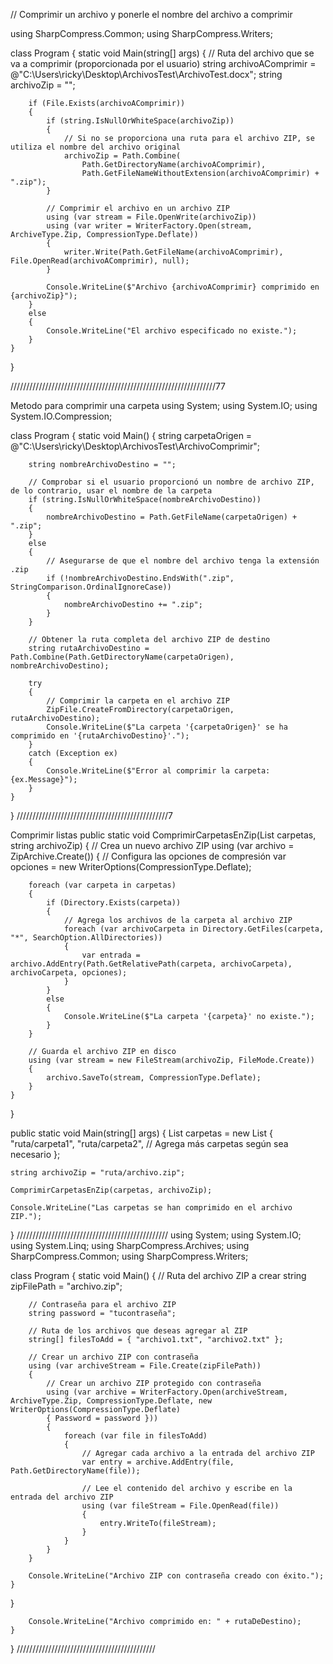 // Comprimir un archivo y ponerle el nombre del archivo a comprimir 

using SharpCompress.Common;
using SharpCompress.Writers;


class Program
{
    static void Main(string[] args)
    {
        // Ruta del archivo que se va a comprimir (proporcionada por el usuario)
        string archivoAComprimir = @"C:\Users\ricky\Desktop\ArchivosTest\ArchivoTest.docx";
        string archivoZip = "";
        
        if (File.Exists(archivoAComprimir))
        {
            if (string.IsNullOrWhiteSpace(archivoZip))
            {
                // Si no se proporciona una ruta para el archivo ZIP, se utiliza el nombre del archivo original
                archivoZip = Path.Combine(
                    Path.GetDirectoryName(archivoAComprimir),
                    Path.GetFileNameWithoutExtension(archivoAComprimir) + ".zip");
            }

            // Comprimir el archivo en un archivo ZIP
            using (var stream = File.OpenWrite(archivoZip))
            using (var writer = WriterFactory.Open(stream, ArchiveType.Zip, CompressionType.Deflate))
            {
                writer.Write(Path.GetFileName(archivoAComprimir), File.OpenRead(archivoAComprimir), null);
            }

            Console.WriteLine($"Archivo {archivoAComprimir} comprimido en {archivoZip}");
        }
        else
        {
            Console.WriteLine("El archivo especificado no existe.");
        }
    }
}

/////////////////////////////////////////////////////////////////77

Metodo para comprimir una carpeta 
using System;
using System.IO;
using System.IO.Compression;

class Program
{
    static void Main()
    {
        string carpetaOrigen = @"C:\Users\ricky\Desktop\ArchivosTest\ArchivoComprimir";

        string nombreArchivoDestino = "";

        // Comprobar si el usuario proporcionó un nombre de archivo ZIP, de lo contrario, usar el nombre de la carpeta
        if (string.IsNullOrWhiteSpace(nombreArchivoDestino))
        {
            nombreArchivoDestino = Path.GetFileName(carpetaOrigen) + ".zip";
        }
        else
        {
            // Asegurarse de que el nombre del archivo tenga la extensión .zip
            if (!nombreArchivoDestino.EndsWith(".zip", StringComparison.OrdinalIgnoreCase))
            {
                nombreArchivoDestino += ".zip";
            }
        }

        // Obtener la ruta completa del archivo ZIP de destino
        string rutaArchivoDestino = Path.Combine(Path.GetDirectoryName(carpetaOrigen), nombreArchivoDestino);

        try
        {
            // Comprimir la carpeta en el archivo ZIP
            ZipFile.CreateFromDirectory(carpetaOrigen, rutaArchivoDestino);
            Console.WriteLine($"La carpeta '{carpetaOrigen}' se ha comprimido en '{rutaArchivoDestino}'.");
        }
        catch (Exception ex)
        {
            Console.WriteLine($"Error al comprimir la carpeta: {ex.Message}");
        }
    }
}
////////////////////////////////////////////////7

Comprimir listas
public static void ComprimirCarpetasEnZip(List<string> carpetas, string archivoZip)
{
    // Crea un nuevo archivo ZIP
    using (var archivo = ZipArchive.Create())
    {
        // Configura las opciones de compresión
        var opciones = new WriterOptions(CompressionType.Deflate);
        
        foreach (var carpeta in carpetas)
        {
            if (Directory.Exists(carpeta))
            {
                // Agrega los archivos de la carpeta al archivo ZIP
                foreach (var archivoCarpeta in Directory.GetFiles(carpeta, "*", SearchOption.AllDirectories))
                {
                    var entrada = archivo.AddEntry(Path.GetRelativePath(carpeta, archivoCarpeta), archivoCarpeta, opciones);
                }
            }
            else
            {
                Console.WriteLine($"La carpeta '{carpeta}' no existe.");
            }
        }

        // Guarda el archivo ZIP en disco
        using (var stream = new FileStream(archivoZip, FileMode.Create))
        {
            archivo.SaveTo(stream, CompressionType.Deflate);
        }
    }
}

public static void Main(string[] args)
{
    List<string> carpetas = new List<string>
    {
        "ruta/carpeta1",
        "ruta/carpeta2",
        // Agrega más carpetas según sea necesario
    };

    string archivoZip = "ruta/archivo.zip";

    ComprimirCarpetasEnZip(carpetas, archivoZip);

    Console.WriteLine("Las carpetas se han comprimido en el archivo ZIP.");
}
////////////////////////////////////////////////
using System;
using System.IO;
using System.Linq;
using SharpCompress.Archives;
using SharpCompress.Common;
using SharpCompress.Writers;

class Program
{
    static void Main()
    {
        // Ruta del archivo ZIP a crear
        string zipFilePath = "archivo.zip";

        // Contraseña para el archivo ZIP
        string password = "tucontraseña";

        // Ruta de los archivos que deseas agregar al ZIP
        string[] filesToAdd = { "archivo1.txt", "archivo2.txt" };

        // Crear un archivo ZIP con contraseña
        using (var archiveStream = File.Create(zipFilePath))
        {
            // Crear un archivo ZIP protegido con contraseña
            using (var archive = WriterFactory.Open(archiveStream, ArchiveType.Zip, CompressionType.Deflate, new WriterOptions(CompressionType.Deflate) 
            { Password = password }))
            {
                foreach (var file in filesToAdd)
                {
                    // Agregar cada archivo a la entrada del archivo ZIP
                    var entry = archive.AddEntry(file, Path.GetDirectoryName(file));

                    // Lee el contenido del archivo y escribe en la entrada del archivo ZIP
                    using (var fileStream = File.OpenRead(file))
                    {
                        entry.WriteTo(fileStream);
                    }
                }
            }
        }

        Console.WriteLine("Archivo ZIP con contraseña creado con éxito.");
    }
}


        Console.WriteLine("Archivo comprimido en: " + rutaDeDestino);
    }
}
////////////////////////////////////////////

